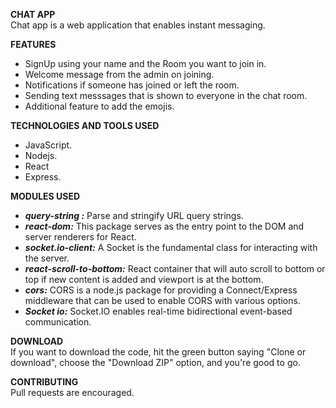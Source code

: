 
**CHAT APP**  
Chat app is a web application that enables instant messaging.


**FEATURES**  
- SignUp using your name and the Room you want to join in.
- Welcome message from the admin on joining.
- Notifications if someone has joined or left the room.
- Sending text messsages that is shown to everyone in the chat room.
- Additional feature to add the emojis.

**TECHNOLOGIES AND TOOLS USED**  
- JavaScript.  
- Nodejs.      
- React
- Express.

**MODULES USED**
- ***query-string :*** Parse and stringify URL query strings.
- ***react-dom:*** This package serves as the entry point to the DOM and server renderers for React. 
- ***socket.io-client:*** A Socket is the fundamental class for interacting with the server.
- ***react-scroll-to-bottom:*** React container that will auto scroll to bottom or top if new content is added and viewport is at the bottom.
- ***cors:*** CORS is a node.js package for providing a Connect/Express middleware that can be used to enable CORS with various options.
- ***Socket io:*** Socket.IO enables real-time bidirectional event-based communication.

**DOWNLOAD**  
If you want to download the code, hit the green button saying "Clone or download", choose the "Download ZIP" option, and you're good to go.

**CONTRIBUTING**  
Pull requests are encouraged.
